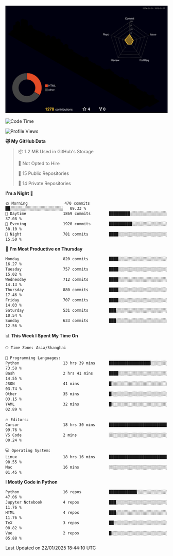 <!--![](https://raw.githubusercontent.com/BorisYang326/BorisYang326/output/github-contribution-grid-snake-dark.svg) -->
![](./profile-3d-contrib/profile-night-rainbow.svg)
<!--START_SECTION:waka-->
![Code Time](http://img.shields.io/badge/Code%20Time-765%20hrs%2057%20mins-blue)

![Profile Views](http://img.shields.io/badge/Profile%20Views-0-blue)

**🐱 My GitHub Data** 

> 📦 1.2 MB Used in GitHub's Storage 
 > 
> 🚫 Not Opted to Hire
 > 
> 📜 15 Public Repositories 
 > 
> 🔑 14 Private Repositories 
 > 
**I'm a Night 🦉** 

```text
🌞 Morning                470 commits         ██░░░░░░░░░░░░░░░░░░░░░░░   09.33 % 
🌆 Daytime                1869 commits        █████████░░░░░░░░░░░░░░░░   37.08 % 
🌃 Evening                1920 commits        ██████████░░░░░░░░░░░░░░░   38.10 % 
🌙 Night                  781 commits         ████░░░░░░░░░░░░░░░░░░░░░   15.50 % 
```
📅 **I'm Most Productive on Thursday** 

```text
Monday                   820 commits         ████░░░░░░░░░░░░░░░░░░░░░   16.27 % 
Tuesday                  757 commits         ████░░░░░░░░░░░░░░░░░░░░░   15.02 % 
Wednesday                712 commits         ████░░░░░░░░░░░░░░░░░░░░░   14.13 % 
Thursday                 880 commits         ████░░░░░░░░░░░░░░░░░░░░░   17.46 % 
Friday                   707 commits         ████░░░░░░░░░░░░░░░░░░░░░   14.03 % 
Saturday                 531 commits         ███░░░░░░░░░░░░░░░░░░░░░░   10.54 % 
Sunday                   633 commits         ███░░░░░░░░░░░░░░░░░░░░░░   12.56 % 
```


📊 **This Week I Spent My Time On** 

```text
🕑︎ Time Zone: Asia/Shanghai

💬 Programming Languages: 
Python                   13 hrs 39 mins      ██████████████████░░░░░░░   73.58 % 
Bash                     2 hrs 41 mins       ████░░░░░░░░░░░░░░░░░░░░░   14.55 % 
JSON                     41 mins             █░░░░░░░░░░░░░░░░░░░░░░░░   03.74 % 
Other                    35 mins             █░░░░░░░░░░░░░░░░░░░░░░░░   03.15 % 
YAML                     32 mins             █░░░░░░░░░░░░░░░░░░░░░░░░   02.89 % 

🔥 Editors: 
Cursor                   18 hrs 30 mins      █████████████████████████   99.76 % 
VS Code                  2 mins              ░░░░░░░░░░░░░░░░░░░░░░░░░   00.24 % 

💻 Operating System: 
Linux                    18 hrs 16 mins      █████████████████████████   98.55 % 
Mac                      16 mins             ░░░░░░░░░░░░░░░░░░░░░░░░░   01.45 % 
```

**I Mostly Code in Python** 

```text
Python                   16 repos            ████████████░░░░░░░░░░░░░   47.06 % 
Jupyter Notebook         4 repos             ███░░░░░░░░░░░░░░░░░░░░░░   11.76 % 
HTML                     4 repos             ███░░░░░░░░░░░░░░░░░░░░░░   11.76 % 
TeX                      3 repos             ██░░░░░░░░░░░░░░░░░░░░░░░   08.82 % 
Vue                      2 repos             █░░░░░░░░░░░░░░░░░░░░░░░░   05.88 % 
```




 Last Updated on 22/01/2025 18:44:10 UTC
<!--END_SECTION:waka-->
